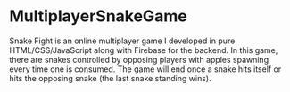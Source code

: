 # MultiplayerSnakeGame
Snake Fight is an online multiplayer game I developed in pure HTML/CSS/JavaScript along with Firebase for the backend. In this game, there are snakes controlled by opposing players with apples spawning every time one is consumed. The game will end once a snake hits itself or hits the opposing snake (the last snake standing wins).
